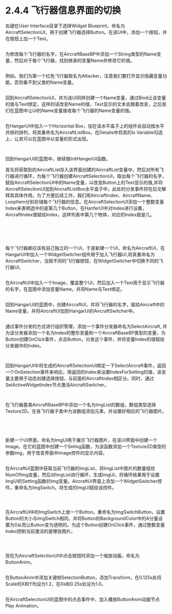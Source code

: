 # 2.4.4 飞行器信息界面的切换

右键在User Interface目录下选择Widget Blueprint，命名为AircraftSelectionUI，用于创建飞行器选择Button。在该UI中，添加一个按钮，并在按钮上加一个Text。

<figure><img src="../../../.gitbook/assets/image (137).png" alt=""><figcaption></figcaption></figure>

为修改每个飞行器的名字，在AircraftBaseBP中添加一个String类型的Name变量，然后对于每个飞行器，找到继承的变量Name并修改它的值。

<figure><img src="../../../.gitbook/assets/image (51).png" alt=""><figcaption></figcaption></figure>

例如，我们为第一个红色飞行器取名为Attacker，注意我们要打开显示隐藏变量功能，否则看不到父类的Name变量。

<figure><img src="../../../.gitbook/assets/image (369).png" alt=""><figcaption></figcaption></figure>

回到AircraftSelectionUI，并为该UI同样创建一个Name变量，通过Bind让该变量的值与Text绑定，这样的话改变Name的值，Text显示的文本会跟着改变，之后我们在蓝图中让UI的Name变量接收每个飞行器的Name变量的值。

<figure><img src="../../../.gitbook/assets/image (28).png" alt=""><figcaption></figcaption></figure>

在HangarUI中加入一个Horizontal Box，加在该水平盒子上的组件会自动按水平并排的排列，将其重命名为AircraftListBox。在Details中将其的Is Variable勾选上，让其可以在蓝图中以变量的形式出现。

<figure><img src="../../../.gitbook/assets/image (367).png" alt=""><figcaption></figcaption></figure>

<figure><img src="../../../.gitbook/assets/image (155).png" alt=""><figcaption></figcaption></figure>

回到HangarUI的蓝图中，继续做InitHangerUI函数。

首先将获取到的AircraftList存入该界面创建的AircraftList变量中，然后对所有飞行器进行循环，为每个飞行器创建AircraftSelectionUI，取出每个飞行器的名字，赋给AircraftSelectionUI中的Name变量，以改变Button上的Text显示的值,并将AircraftSelectionUI加到AircraftListBox水平盒子中，此处的分发事件将在后文解释其具体作用。为了方便后续工作，我们用AircraftIndex、AircraftName、LoopItem分别存储每个飞行器的信息。在AircraftSelectionUI添加一个整数变量Index来表明选中的是第几个Button，在HanferUI中对Index进行设置，AircraftIndex值赋给Index，这样列表中第几个物体，对应的Index就是几。

<figure><img src="../../../.gitbook/assets/image (157).png" alt=""><figcaption></figcaption></figure>

<figure><img src="../../../.gitbook/assets/image (33).png" alt=""><figcaption></figcaption></figure>

<figure><img src="../../../.gitbook/assets/image (361).png" alt=""><figcaption></figcaption></figure>

<figure><img src="../../../.gitbook/assets/image (121).png" alt=""><figcaption></figcaption></figure>

<figure><img src="../../../.gitbook/assets/image (386).png" alt=""><figcaption></figcaption></figure>

每个飞行器都应该有自己独立的一个UI，于是新建一个UI，命名为AircraftUI，在HangarUI中加入一个WidgetSwitcher组件用于加入飞行器UI,将其重命名为AircraftSwitcher，当按不同的飞行器按钮，在WidgetSwitcher中切换不同的飞行器UI。

<figure><img src="../../../.gitbook/assets/image (160).png" alt=""><figcaption></figcaption></figure>

在AircraftUI中加入一个Image，覆盖整个UI，然后加入一个Text用于显示飞行器的名字，在蓝图中添加变量Name，并将Name与Text绑定。

<figure><img src="../../../.gitbook/assets/image (206).png" alt=""><figcaption></figcaption></figure>

回到HangarUI的蓝图中，创建AircraftUI，并将飞行器的名字，赋给Aircraft中的Name变量，并将AircraftUI加到HangarUI的AircraftSwitcher中。

<figure><img src="../../../.gitbook/assets/image (116).png" alt=""><figcaption></figcaption></figure>

通过事件分发的方式进行组织管理，添加一个事件分发器命名为SelectAircraft, 并为该分发器添加一个名为Index的整形变量和一个AircraftBaseBP类型的变量，为Button创建OnClick事件，点击Button，分发这个事件，并将变量Index的值赋给分发器中的Index。

<figure><img src="../../../.gitbook/assets/image (130).png" alt=""><figcaption></figcaption></figure>

<figure><img src="../../../.gitbook/assets/image (133).png" alt=""><figcaption></figcaption></figure>

回到HangarUI中将生成的AircraftSelectionUI绑定一下SelectAircraft事件，返回一个OnSelection事件来响应，用返回的Index来设置IndexForSetting的值，该变量主要用于动态创建选择按钮，与前面的AircraftIndex相区分。同时，通过SetActiveWidgetIndex节点激活AircraftSwitcher。

<figure><img src="../../../.gitbook/assets/image (118).png" alt=""><figcaption></figcaption></figure>

<figure><img src="../../../.gitbook/assets/image (327).png" alt=""><figcaption></figcaption></figure>

在飞行器基类AircraftBaseBP中添加一个名为ImgList的数组，数组类型选择Texture2D。在各飞行器子类中为该数组添加元素，并设置好相应的飞行器图片。

<figure><img src="../../../.gitbook/assets/image (333).png" alt=""><figcaption></figcaption></figure>

<figure><img src="../../../.gitbook/assets/image (323).png" alt=""><figcaption></figcaption></figure>

<figure><img src="../../../.gitbook/assets/image (407).png" alt=""><figcaption></figcaption></figure>

<figure><img src="../../../.gitbook/assets/image (375).png" alt=""><figcaption></figcaption></figure>

新建一个UI界面，命名为ImgUI用于展示飞行器图片，在该UI界面中创建一个Image。在它的蓝图中创建一个Seting函数，为该函数添加一个Texture2D类型的参数Img，用于改变界面中Image控件的显示内容。

<figure><img src="../../../.gitbook/assets/image (156).png" alt=""><figcaption></figcaption></figure>

在AircraftUI蓝图中获取当前飞行器的ImgList，将ImgList中图片的数量赋给NumOfImg变量，然后对ImgList进行循环，生成ImgUI，将循环结果用于设置ImgUI的Setting函数的Img变量。AircraftUI界面上添加一个WidgetSwitcher控件，重命名为ImgSwitch。将生成的ImgUI赋给该控件。

<figure><img src="../../../.gitbook/assets/image (371).png" alt=""><figcaption></figcaption></figure>

<figure><img src="../../../.gitbook/assets/image (78).png" alt=""><figcaption></figcaption></figure>

<figure><img src="../../../.gitbook/assets/image (36).png" alt=""><figcaption></figcaption></figure>

在AircraftUI中的ImgSwitch上放一个Button，重命名为ImgSwitchButton，设置Button的大小与ImgSwitch相同，并将Button的BackgroundColor中的A分量设置为0从而让Button变为透明的。为这个Button创建OnClick事件，通过整数变量Index控制当前激活的是哪张图片。

<figure><img src="../../../.gitbook/assets/image (99).png" alt=""><figcaption></figcaption></figure>

<figure><img src="../../../.gitbook/assets/image (328).png" alt=""><figcaption></figcaption></figure>

<figure><img src="../../../.gitbook/assets/image (139).png" alt=""><figcaption></figcaption></figure>

现在为AircraftSelectionUI中点击按钮时添加一个缩放动画，命名为ButtonAnim。

<figure><img src="../../../.gitbook/assets/image (27).png" alt=""><figcaption></figcaption></figure>

在ButtonAnim中添加关键帧SelectionButton，添加Transform，在0.125s处将Scale的X和Y均设为1.2，在0s和0.25s处设为1.0。

<figure><img src="../../../.gitbook/assets/image (199).png" alt=""><figcaption></figcaption></figure>

在AircraftSelectionUI的蓝图中的点击事件中，加入播放ButtonAnim动画节点Play Animation。

<figure><img src="../../../.gitbook/assets/image (42).png" alt=""><figcaption></figcaption></figure>

